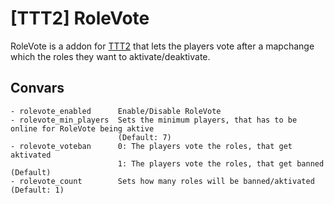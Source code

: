 # [TTT2] RoleVote
RoleVote is a addon for [TTT2](https://github.com/TTT-2/TTT2) that lets the players vote after a mapchange which the roles they want to aktivate/deaktivate.
## Convars
```
- rolevote_enabled      Enable/Disable RoleVote
- rolevote_min_players  Sets the minimum players, that has to be online for RoleVote being aktive
                        (Default: 7)
- rolevote_voteban      0: The players vote the roles, that get aktivated
                        1: The players vote the roles, that get banned (Default)
- rolevote_count        Sets how many roles will be banned/aktivated (Default: 1)
```
